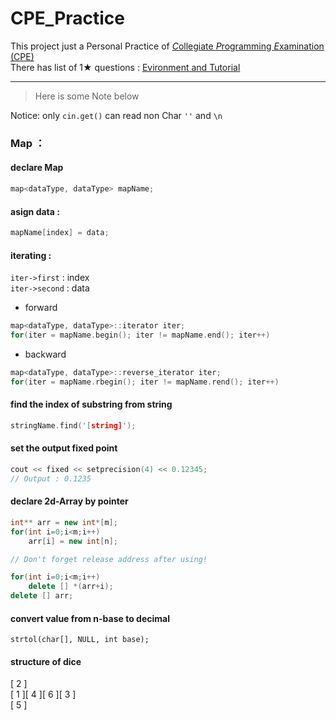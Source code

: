 # CPE_Practice

This project just a Personal Practice of [*C*ollegiate *P*rogramming *E*xamination (CPE)](https://cpe.cse.nsysu.edu.tw/)<br>
There has list of 1★ questions : [Evironment and Tutorial](https://cpe.cse.nsysu.edu.tw/environment.php)<br>

---

> Here is some Note below

Notice: only `cin.get()` can read non Char `''` and `\n` <br>

### Map ：
#### declare Map
```cpp
map<dataType, dataType> mapName;
```
#### asign data : 
```cpp
mapName[index] = data;
```
#### iterating :
`iter->first` : index <br>
`iter->second` : data <br>
- forward
```cpp
map<dataType, dataType>::iterator iter;
for(iter = mapName.begin(); iter != mapName.end(); iter++)
```
- backward
```cpp
map<dataType, dataType>::reverse_iterator iter;
for(iter = mapName.rbegin(); iter != mapName.rend(); iter++)
```

#### find the index of substring from string
```cpp
stringName.find('[string]');
```

#### set the output fixed point
```cpp
cout << fixed << setprecision(4) << 0.12345;
// Output : 0.1235
```

#### declare 2d-Array by pointer
```cpp
int** arr = new int*[m];
for(int i=0;i<m;i++)
    arr[i] = new int[n];

// Don't forget release address after using!

for(int i=0;i<m;i++)
    delete [] *(arr+i);
delete [] arr;
```

#### convert value from n-base to decimal
```cpp=
strtol(char[], NULL, int base);
```

#### structure of dice
[ 2 ]  
[ 1 ][ 4 ][ 6 ][ 3 ]  
[ 5 ]  